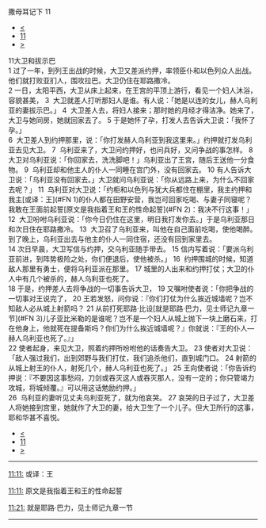 ﻿





 撒母耳记下 11




* [<](bible/2SA10.md)
* [11](bible/2SA.md)
* [>](bible/2SA12.md)



 
11大卫和拔示巴  
1 过了一年，到列王出战的时候，大卫又差派约押，率领臣仆和以色列众人出战。他们就打败亚扪人，围攻拉巴。大卫仍住在耶路撒冷。  
2 一日，太阳平西，大卫从床上起来，在王宫的平顶上游行，看见一个妇人沐浴，容貌甚美， 
3  大卫就差人打听那妇人是谁。有人说：「她是以连的女儿，赫人乌利亚的妻拔示巴。」 
4  大卫差人去，将妇人接来；那时她的月经才得洁净。她来了，大卫与她同房，她就回家去了。 
5 于是她怀了孕，打发人去告诉大卫说：「我怀了孕。」  
6  大卫差人到约押那里，说：「你打发赫人乌利亚到我这里来。」约押就打发乌利亚去见大卫。 
7  乌利亚来了，大卫问约押好，也问兵好，又问争战的事怎样。 
8  大卫对乌利亚说：「你回家去，洗洗脚吧！」乌利亚出了王宫，随后王送他一分食物。 
9  乌利亚却和他主人的仆人一同睡在宫门外，没有回家去。 
10 有人告诉大卫说：「乌利亚没有回家去。」大卫就问乌利亚说：「你从远路上来，为什么不回家去呢？」 
11  乌利亚对大卫说：「约柜和以色列与犹大兵都住在棚里，我主约押和我主[或译：王](#FN
1)的仆人都在田野安营，我岂可回家吃喝、与妻子同寝呢？我敢在王面前起誓[原文是我指着王和王的性命起誓](#FN
2)：我决不行这事！」 
12  大卫吩咐乌利亚说：「你今日仍住在这里，明日我打发你去。」于是乌利亚那日和次日住在耶路撒冷。 
13  大卫召了乌利亚来，叫他在自己面前吃喝，使他喝醉。到了晚上，乌利亚出去与他主的仆人一同住宿，还没有回到家里去。  
14 次日早晨，大卫写信与约押，交乌利亚随手带去。 
15 信内写着说：「要派乌利亚前进，到阵势极险之处，你们便退后，使他被杀。」 
16  约押围城的时候，知道敌人那里有勇士，便将乌利亚派在那里。 
17 城里的人出来和约押打仗；大卫的仆人中有几个被杀的，赫人乌利亚也死了。  
18 于是，约押差人去将争战的一切事告诉大卫， 
19 又嘱咐使者说：「你把争战的一切事对王说完了， 
20 王若发怒，问你说：『你们打仗为什么挨近城墙呢？岂不知敌人必从城上射箭吗？ 
21 从前打死耶路·比设[就是耶路·巴力，见士师记九章一节](#FN
3)儿子亚比米勒的是谁呢？岂不是一个妇人从城上抛下一块上磨石来，打在他身上，他就死在提备斯吗？你们为什么挨近城墙呢？』你就说：『王的仆人—赫人乌利亚也死了。』」  
22 使者起身，来见大卫，照着约押所吩咐他的话奏告大卫。 
23 使者对大卫说：「敌人强过我们，出到郊野与我们打仗，我们追杀他们，直到城门口。 
24 射箭的从城上射王的仆人，射死几个，赫人乌利亚也死了。」 
25 王向使者说：「你告诉约押说：『不要因这事愁闷，刀剑或吞灭这人或吞灭那人，没有一定的；你只管竭力攻城，将城倾覆。』可以用这话勉励约押。」  
26  乌利亚的妻听见丈夫乌利亚死了，就为他哀哭。 
27 哀哭的日子过了，大卫差人将她接到宫里，她就作了大卫的妻，给大卫生了一个儿子。但大卫所行的这事，耶和华甚不喜悦。 
* [<](bible/2SA10.md)
* [11](bible/2SA.md)
* [>](bible/2SA12.md)





---


[11:11:](#V11)
或译：王


[11:11:](#V11)
原文是我指着王和王的性命起誓


[11:21:](#V21)
就是耶路·巴力，见士师记九章一节




---









